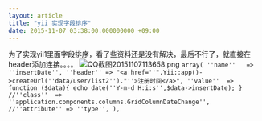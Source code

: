 ```yaml
---
layout: article
title: "yii 实现字段排序"
date: 2015-11-07 03:38:00.000000000 +09:00
---
```


为了实现yii1里面字段排序，看了些资料还是没有解决，最后不行了，就直接在header添加连接。。。。
![QQ截图20151107113658.png](https://o8ekw8sx0.qnssl.com/upload/201511/KQQmDjE7ebJwM26Z1WrbGUXswytUDrkO.png "QQ截图20151107113658.png")
`array(
            ''name''   => ''insertDate'',
            ''header'' => "<a href=''".Yii::app()->createUrl(''data/user/list2'')."''>注册时间</a>",
            ''value''  => function ($data){
            	echo date(''Y-m-d H:i:s'',$data->insertDate);
            }
            //''class''  => ''application.components.columns.GridColumnDateChange'',
		    //''attribute'' => ''type'',
        ),`
